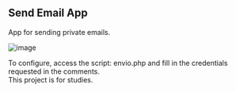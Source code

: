## Send Email App
App for sending private emails.

![image](https://user-images.githubusercontent.com/72168914/162347213-3f056391-b644-4b4b-a3d4-1d6ef7d32d30.png)


<p> 
To configure, access the script: envio.php and fill in the credentials requested in the comments.<br>
This project is for studies.</p>
